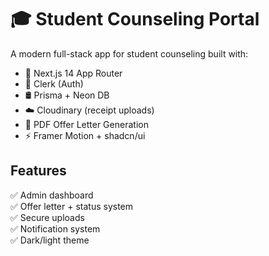 # 🎓 Student Counseling Portal

A modern full-stack app for student counseling built with:

- 🧠 Next.js 14 App Router
- 🔐 Clerk (Auth)
- 🛢️ Prisma + Neon DB
- ☁️ Cloudinary (receipt uploads)
- 🧾 PDF Offer Letter Generation
- ⚡ Framer Motion + shadcn/ui

## Features
✅ Admin dashboard  
✅ Offer letter + status system  
✅ Secure uploads  
✅ Notification system  
✅ Dark/light theme

